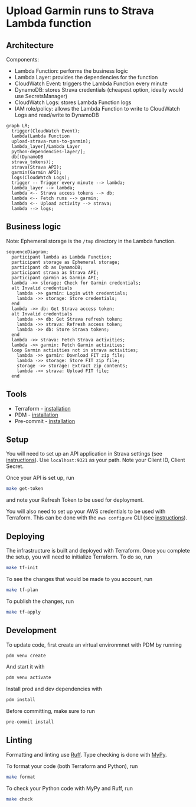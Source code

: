 # Upload Garmin runs to Strava Lambda function

## Architecture
Components:
* Lambda Function: performs the business logic
* Lambda Layer: provides the dependencies for the function
* CloudWatch Event: triggers the Lambda Function every minute
* DynamoDB: stores Strava credentials (cheapest option, ideally would use SecretsManager)
* CloudWatch Logs: stores Lambda Function logs
* IAM role/policy: allows the Lambda Function to write to CloudWatch Logs and read/write to DynamoDB

```mermaid
graph LR;
  trigger(CloudWatch Event);
  lambda(Lambda Function
  upload-strava-runs-to-garmin);
  lambda_layer[/Lambda Layer
  python-dependencies-layer/];
  db[(DynamoDB
  strava_tokens)];
  strava(Strava API);
  garmin(Garmin API);
  logs(CloudWatch Logs);
  trigger -- Trigger every minute --> lambda;
  lambda_layer --> lambda;
  lambda <-- Strava access tokens --> db;
  lambda <-- Fetch runs --> garmin;
  lambda <-- Upload activity --> strava;
  lambda --> logs;
```

## Business logic
Note: Ephemeral storage is the `/tmp` directory in the Lambda function.

```mermaid
sequenceDiagram;
  participant lambda as Lambda Function;
  participant storage as Ephemeral storage;
  participant db as DynamoDB;
  participant strava as Strava API;
  participant garmin as Garmin API;
  lambda ->> storage: Check for Garmin credentials;
  alt Invalid credentials
    lambda ->> garmin: Login with credentials;
    lambda ->> storage: Store credentials;
  end
  lambda ->> db: Get Strava access token;
  alt Invalid credentials
    lambda ->> db: Get Strava refresh token;
    lambda ->> strava: Refresh access token;
    lambda ->> db: Store Strava tokens;
  end
  lambda ->> strava: Fetch Strava activities;
  lambda ->> garmin: Fetch Garmin activities;
  loop Garmin activities not in strava activities;
    lambda ->> garmin: Download FIT zip file;
    lambda ->> storage: Store FIT zip file;
    storage ->> storage: Extract zip contents;
    lambda ->> strava: Upload FIT file;
  end
```

## Tools
* Terraform - [installation](https://developer.hashicorp.com/terraform/tutorials/aws-get-started/install-cli)
* PDM - [installation](https://pdm-project.org/latest/#recommended-installation-method)
* Pre-commit - [installation](https://pre-commit.com/#installation)

## Setup
You will need to set up an API application in Strava settings (see [instructions](https://developers.strava.com/docs/getting-started/#account)). Use `localhost:9321` as your path. Note your Client ID, Client Secret.

Once your API is set up, run
```bash
make get-token
```
and note your Refresh Token to be used for deployment.

You will also need to set up your AWS credentials to be used with Terraform. This can be done with the `aws configure` CLI (see [instructions](https://docs.aws.amazon.com/cli/latest/userguide/cli-chap-configure.html)).

## Deploying
The infrastructure is built and deployed with Terraform. Once you complete the setup, you will need to initialize Terraform. To do so, run
```bash
make tf-init
```

To see the changes that would be made to you account, run
```bash
make tf-plan
```

To publish the changes, run
```bash
make tf-apply
```

## Development
To update code, first create an virtual environmnet with PDM by running
```bash
pdm venv create
```
And start it with
```bash
pdm venv activate
```

Install prod and dev dependencies with
```bash
pdm install
```

Before committing, make sure to run
```bash
pre-commit install
```

## Linting
Formatting and linting use [Ruff](https://docs.astral.sh/ruff). Type checking is done with [MyPy](https://mypy.readthedocs.io/en/stable/).

To format your code (both Terraform and Python), run
```bash
make format
```

To check your Python code with MyPy and Ruff, run
```bash
make check
```
